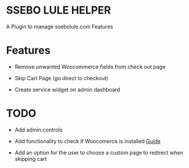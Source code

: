 # SSEBO LULE HELPER
A Plugin to manage ssebolule.com
Features

# Features

* Remove unwanted Woocommerce fields from check out page

* Skip Cart Page (go direct to checkout)

* Create service widget on admin dashboard

# TODO

* Add admin controls

* Add functionality to check if Woocomerce is installed [Guide](https://youtu.be/yGhB5zRXUos?t=551)

* Add an option for the user to choose a custom page to redirect when skipping cart
